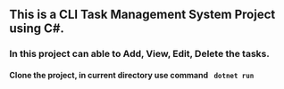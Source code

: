 ## This is a CLI Task Management System Project using C#.
### In this project can able to Add, View, Edit, Delete the tasks.

#### Clone the project, in current directory use command <code> dotnet run </code>